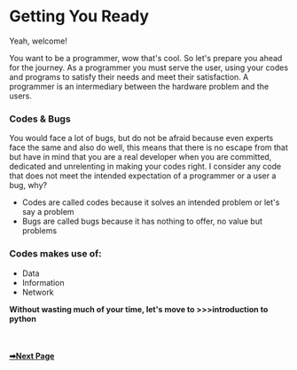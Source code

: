 # Getting You Ready
Yeah, welcome! 

You want to be a programmer, wow that's cool. So let's prepare you ahead for the journey.
As a programmer you must serve the user, using your codes and programs to satisfy their needs and meet their satisfaction.
A programmer is an intermediary between the hardware problem and the users. 

### Codes & Bugs
You would face a lot of bugs, but do not be afraid because even experts face the same and also do well, this means that there is no escape from that but have 
in mind that you are a real developer when you are committed, dedicated and unrelenting in making your codes right.
I consider any code that does not meet the intended expectation of a programmer or a user a bug, why?
- Codes are called codes because it solves an intended problem or let's say a problem
- Bugs are called bugs because it has nothing to offer, no value but problems
### Codes makes use of:
- Data
- Information
- Network

**Without wasting much of your time, let's move to >>>introduction to python**

<br><b><h4 align="left"><a href="https://github.com/chryz-hub/py-tutorials/blob/master/python/introduction/intro-to-python.md">➡Next Page</a></b></br>
